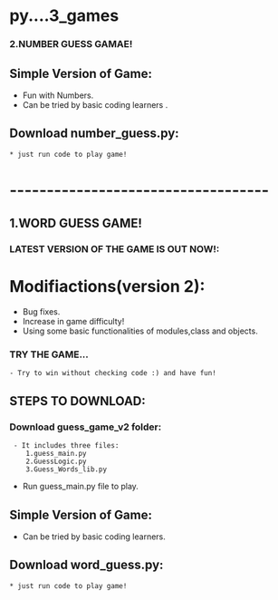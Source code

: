 # py....3_games
### 2.NUMBER GUESS GAMAE!
## Simple Version of Game:
   * Fun with Numbers.
   * Can be tried by basic coding learners .
   ## Download number_guess.py:
    * just run code to play game!    
# -----------------------------------
## 1.WORD GUESS GAME!
### LATEST VERSION OF THE GAME IS OUT NOW!: 
   # Modifiactions(version 2):
   * Bug fixes.
   * Increase in game difficulty!
   * Using some basic functionalities of modules,class and objects.
### TRY THE GAME... 
    - Try to win without checking code :) and have fun!
 ## STEPS TO DOWNLOAD:
  ### Download guess_game_v2 folder:
     - It includes three files:
        1.guess_main.py
        2.GuessLogic.py
        3.Guess_Words_lib.py
   - Run guess_main.py file to play.
   ## Simple Version of Game:
   * Can be tried by basic coding learners.
   ## Download word_guess.py:
    * just run code to play game!
